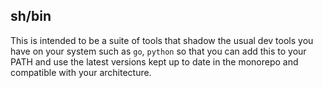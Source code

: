 sh/bin
------

This is intended to be a suite of tools that shadow the usual dev tools you have on your system
such as `go`, `python` so that you can add this to your PATH and use the latest versions
kept up to date in the monorepo and compatible with your architecture.
